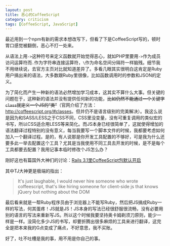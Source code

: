 ```yaml
---
layout: post
title: 恶心的CoffeeScript
category: criticism
tags: [CoffeeScript, JavaScript]
---
```


最近用到一个npm有新的需求本想改写下，但看了下是CoffeeScript写的，顿时胃口感觉被翻倒，恶心不打一处来。

从语法上用`->`这种符号来定义函数就开始觉得恶心，就如PHP里要用`->`作为成员访问运算符而`.`作为字符串连接运算符，`\`作为命名空间分隔符一样脑残。细节我不用继续说，去官方主页对比就知道差异了。多看几眼其实很明白这肯定是Ruby用户搞出来的语法，大多数跟Ruby里很像，比如函数调用时的参数和JSON的定义。

为了简化而产生一种新的语法必然增加学习成本，这其实不算什么大事。但关键的问题在于，这种新的语法并没有提供任何新的功能，<del>比如仍然不能通过一个关键字`class`就定义一个JS的“类”</del>（官网介绍了方法：<http://coffeescript.org/#classes>。但并仍不是语言级别的完美解决）。我这么说是因为和SASS/LESS之于CSS不同，CSS里没变量，没有可重复调用的类似宏的书写，所以CSS适合用LESS等来简化。而JS本身已经很简单了，这就使得增加的语法翻译过程特别的没有意义，每当我要写一个脚本文件的时候，我都要考虑如何加入一个翻译过程。是的，有人说那是你开发工具配置的不够好，可是我为什么还要多此一举去配置这个工具？尤其是当我使用不同工具去开发的时候，是不是每个工具都要去配置？我用记事本临时修改个JS怎么办？

刚好这也有篇国外大神们的讨论：[Rails 3.1里CoffeeScript包默认开启](https://github.com/rails/rails/compare/9333ca7...23aa7da)

其中TJ大神更是极端的指出：

> It's just laughable, I would never hire someone who wrote coffeescript, that's like hiring someone for client-side js that knows jQuery but nothing about the DOM

最后看来就是一帮Ruby程序员由于浏览器上不能写Ruby，然后把JS搞成Ruby一样的写法，何其蛋疼！JS就是JS！JS本身的写法已经很舒服很流畅，没有必要用别的语言的写法来重新写JS。所以这个时候我要坚持奥卡姆剃须刀原则，能少一样是一样。没简化多少JS的书写，却要折腾出很多麻烦的工具来进行翻译，这完全是把本来我的G点变成了痛点，不好意思，我不买账。

好了，吐不吐槽是我的事，用不用是你自己的事。
